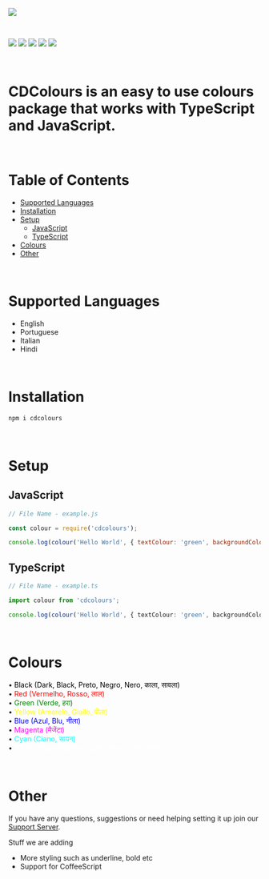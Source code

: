 [![](https://socialify.git.ci/CreativeDevelopments/CDColours/image?font=Inter&forks=1&issues=1&pattern=Circuit%20Board&pulls=1&stargazers=1&theme=Dark)](https://github.com/CreativeDevelopments/CDColours)

<br>

[![](https://img.shields.io/discord/769710808435261490.svg?style=flat-square)](https://discord.gg/jUNbV5u)
[![](https://img.shields.io/npm/dt/cdcolours.svg?style=flat-square)](https://www.npmjs.com/package/cdcolours)
[![](https://img.shields.io/npm/dm/cdcolours.svg?style=flat-square)](https://www.npmjs.com/package/cdcolours)
[![](https://img.shields.io/npm/v/cdcolours.svg?style=flat-square&color=blue)](https://www.npmjs.com/package/cdcolours)
[![](https://img.shields.io/badge/license-Apache%202-blue.svg?style=flat-square)](https://github.com/CreativeDevelopments/CDColours)

<br>

# CDColours is an easy to use colours package that works with TypeScript and JavaScript.

<br>

# Table of Contents

- [Supported Languages](#supported-languages)
- [Installation](#installation)
- [Setup](#setup)
  - [JavaScript](#javascript)
  - [TypeScript](#typescript)
- [Colours](#colours)
- [Other](#other)

<br>

# Supported Languages
- English
- Portuguese
- Italian
- Hindi

<br>

# Installation
```sh
npm i cdcolours
```

<br>

# Setup

## JavaScript
```js
// File Name - example.js

const colour = require('cdcolours');

console.log(colour('Hello World', { textColour: 'green', backgroundColour: 'cyan'}));
```

## TypeScript
```ts
// File Name - example.ts

import colour from 'cdcolours';

console.log(colour('Hello World', { textColour: 'green', backgroundColour: 'cyan'}));
```

<br>

# Colours

• <span style="color: black">Black (Dark, Black, Preto, Negro, Nero, काला, सावला)</span>  
• <span style="color: red">Red (Vermelho, Rosso, लाल)</span>  
• <span style="color: green">Green (Verde, हरा)</span>  
• <span style="color: yellow">Yellow (Amarelo, Giallo, पीला)</span>  
• <span style="color: blue">Blue (Azul, Blu, नीला)</span>  
• <span style="color: magenta">Magenta (मैजेंटा)</span>  
• <span style="color: cyan">Cyan (Ciano, सायन)</span>  
• <span style="color:white">White (Claro, Branco, Light, Bianco, गोरा, सफेद)</span>  

<br>

# Other
If you have any questions, suggestions or need helping setting it up join our [Support Server](https://discord.gg/jUNbV5u).

Stuff we are adding

<ul>
  <li>More styling such as underline, bold etc</li>
  <li>Support for CoffeeScript</li>
</ul>

